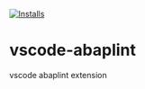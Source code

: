 [![Installs](https://vsmarketplacebadge.apphb.com/installs/larshp.vscode-abaplint.svg)](https://marketplace.visualstudio.com/items?itemName=larshp.vscode-abaplint)

# vscode-abaplint
vscode abaplint extension
